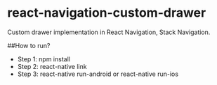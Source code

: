 # react-navigation-custom-drawer
Custom drawer implementation in React Navigation, Stack Navigation.

##How to run?

* Step 1: npm install
* Step 2: react-native link
* Step 3: react-native run-android or react-native run-ios
